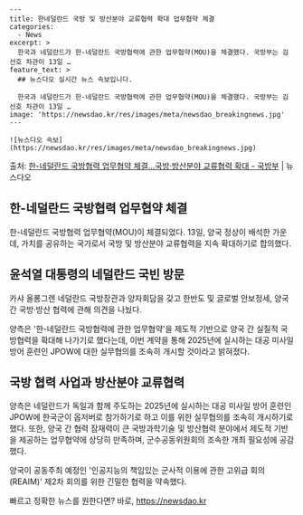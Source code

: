     ---
    title: 한네덜란드 국방 및 방산분야 교류협력 확대 업무협약 체결
    categories:
      - News
    excerpt: >
      한국과 네덜란드가 한-네덜란드 국방협력에 관한 업무협약(MOU)을 체결했다. 국방부는 김선호 차관이 13일 …
    feature_text: >
      ## 뉴스다오 실시간 뉴스 속보입니다.
    
      한국과 네덜란드가 한-네덜란드 국방협력에 관한 업무협약(MOU)을 체결했다. 국방부는 김선호 차관이 13일 …
    image: 'https://newsdao.kr/res/images/meta/newsdao_breakingnews.jpg'
    ---
    
    ![뉴스다오 속보](https://newsdao.kr/res/images/meta/newsdao_breakingnews.jpg)

<p>출처: <a href="https://newsdao.kr/2797" rel="dofollow">한-네덜란드 국방협력 업무협약 체결…국방·방산분야 교류협력 확대 - 국방부</a> | 뉴스다오</p>

<h2 data-ke-size="size26">한-네덜란드 국방협력 업무협약 체결</h2>
<p data-ke-size="size16"></p>
한-네덜란드 국방협력 업무협약(MOU)이 체결되었다. 13일, 양국 정상이 배석한 가운데, 가치를 공유하는 국가로서 국방 및 방산분야 교류협력을 지속 확대하기로 합의했다.
<p data-ke-size="size16"></p>

<h2 data-ke-size="size24">윤석열 대통령의 네덜란드 국빈 방문</h2>
<p data-ke-size="size16">카샤 올롱그렌 네덜란드 국방장관과 양자회담을 갖고 한반도 및 글로벌 안보정세, 양국 간 국방·방산 협력에 관해 의견을 나눴다.</p>

양측은 '한-네덜란드 국방협력에 관한 업무협약'을 제도적 기반으로 양국 간 실질적 국방협력을 확대해 나가기로 했다는데, 이번 계약을 통해 2025년에 실시하는 대공 미사일 방어 훈련인 JPOW에 대한 실무협의를 조속히 개시할 것이라고 밝혀졌다.
<p data-ke-size="size16"></p>

<h2 data-ke-size="size24">국방 협력 사업과 방산분야 교류협력</h2>
<p data-ke-size="size16">양측은 네덜란드가 독일과 함께 주도하는 2025년에 실시하는 대공 미사일 방어 훈련인 JPOW에 한국군이 옵저버로 참가하기로 하고 이를 위한 실무협의를 조속히 개시하기로 했다. 또한, 양국 간 협력 잠재력이 큰 국방과학기술 및 방산협력 분야에서 제도적 기반을 제공하는 업무협약에 상당히 만족하며, 군수공동위원회의 조속한 개최 필요성에 공감했다.</p>

양국이 공동주최 예정인 '인공지능의 책임있는 군사적 이용에 관한 고위급 회의(REAIM)' 제2차 회의를 위한 긴밀한 협력을 약속했다.
<p data-ke-size="size16"></p> 

빠르고 정확한 뉴스를 원한다면? 바로, <a href="https://newsdao.kr" rel="dofollow">https://newsdao.kr</a>


    
